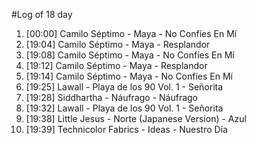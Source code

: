 #Log of 18 day

1. [00:00] Camilo Séptimo - Maya - No Confíes En Mí
1. [19:04] Camilo Séptimo - Maya - Resplandor
1. [19:08] Camilo Séptimo - Maya - No Confíes En Mí
1. [19:12] Camilo Séptimo - Maya - Resplandor
1. [19:14] Camilo Séptimo - Maya - No Confíes En Mí
1. [19:25] Lawall - Playa de los 90 Vol. 1 - Señorita
1. [19:28] Siddhartha - Náufrago - Náufrago
1. [19:32] Lawall - Playa de los 90 Vol. 1 - Señorita
1. [19:38] Little Jesus - Norte (Japanese Version) - Azul
1. [19:39] Technicolor Fabrics - Ideas - Nuestro Día
